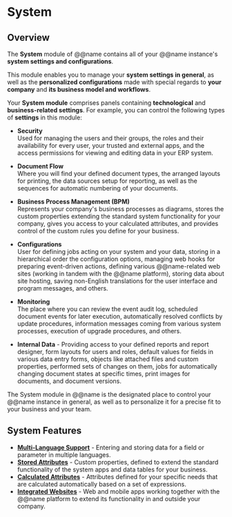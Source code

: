 # System

## Overview

The **System** module of @@name contains all of your @@name instance's **system settings and configurations**.  

This module enables you to manage your **system settings in general**, as well as the **personalized configurations** made with special regards to **your company** and **its business model and workflows**.  

Your **System module** comprises panels containing **technological** and **business-related settings**. 
For example, you can control the following types of **settings** in this module:  

* **Security**  
Used for managing the users and their groups, the roles and their availability for every user, your trusted and external apps, and the access permissions for viewing and editing data in your ERP system.  

* **Document Flow**  
Where you will find your defined document types, the arranged layouts for printing, the data sources setup for reporting, as well as the sequences for automatic numbering of your documents.  

* **Business Process Management (BPM)**  
Represents your company's business processes as diagrams, stores the custom properties extending the standard system functionality for your company, gives you access to your calculated attributes, and provides control of the custom rules you define for your business.  

* **Configurations**  
User for defining jobs acting on your system and your data, storing in a hierarchical order the configuration options, managing web hooks for preparing event-driven actions, defining various @@name-related web sites (working in tandem with the @@name platform), storing data about site hosting, saving non-English translations for the user interface and program messages, and others.  

* **Monitoring**  
The place where you can review the event audit log, scheduled document events for later execution, automatically resolved conflicts by update procedures, information messages coming from various system processes, execution of upgrade procedures, and others.  

* **Internal Data** - 
Providing access to your defined reports and report designer, form layouts for users and roles, default values for fields in various data entry forms, objects like attached files and custom properties, performed sets of changes on them, jobs for automatically changing document states at specific times, print images for documents, and document versions.

The System module in @@name is the designated place to control your @@name instance in general, as well as to personalize it for a precise fit to your business and your team.  

## System Features

* **[Multi-Language Support](~/features/system/multi-language.md)** - Entering and storing data for a field or parameter in multiple languages. 
* **[Stored Attributes](~/features/system/stored-attributes.md)** - Custom properties, defined to extend the standard functionality of the system apps and data tables for your business. 
* **[Calculated Attributes](~/features/system/calculated-attributes.md)** - Attributes defined for your specific needs that are calculated automatically based on a set of expressions. 
* **[Integrated Websites](~/features/system/integrated-websites.md)** - Web and mobile apps working together with the @@name platform to extend its functionality in and outside your company.  

